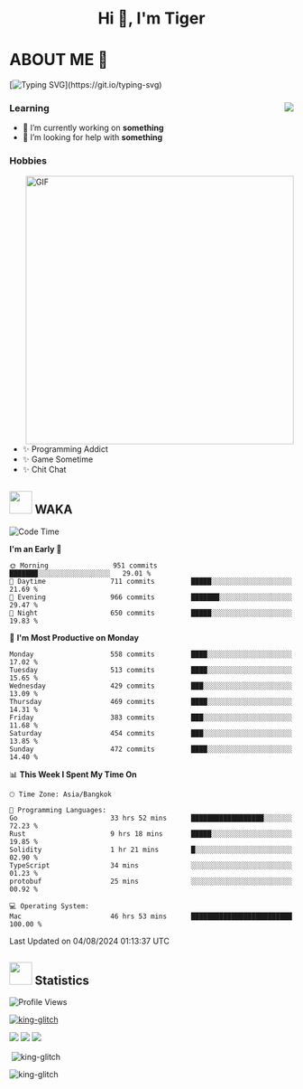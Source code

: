 <h1 align="center">Hi 👋, I'm Tiger</h1>




# ABOUT ME 💬

[![Typing SVG](https://readme-typing-svg.herokuapp.com?color=22F771&vCenter=true&lines=A+perssionate+developer+from+nowhere.)](https://git.io/typing-svg)

<div>
 <img align="right" src="https://spotify-github-profile.vercel.app/api/view?uid=12129734423&cover_image=false&theme=default&bar_color=22d016&bar_color_cover=true" />
 <h3>Learning</h3>
 
 <ul>
  <li>🔭 I’m currently working on <b>something</b></li>
  <li>🤝 I’m looking for help with <b>something</b></li>
 </ul>
 
</div>
<div>
 <h3>Hobbies</h3>
 <img align="right" height="475px"  alt="GIF" src="https://i.pinimg.com/originals/1f/b7/db/1fb7dbee557e5ed509f7517da8a84d58.gif" />
 <ul>
  <li>✨ Programming Addict</li>
  <li>✨ Game Sometime</li>
  <li>✨ Chit Chat</li>
 </ul>
 
</div>



## <img height="40" src="https://raw.githubusercontent.com/innng/innng/master/assets/kyubey.gif"/> WAKA

<!--START_SECTION:waka-->
![Code Time](http://img.shields.io/badge/Code%20Time-2%2C103%20hrs%202%20mins-blue)

**I'm an Early 🐤** 

```text
🌞 Morning                951 commits         ███████░░░░░░░░░░░░░░░░░░   29.01 % 
🌆 Daytime                711 commits         █████░░░░░░░░░░░░░░░░░░░░   21.69 % 
🌃 Evening                966 commits         ███████░░░░░░░░░░░░░░░░░░   29.47 % 
🌙 Night                  650 commits         █████░░░░░░░░░░░░░░░░░░░░   19.83 % 
```
📅 **I'm Most Productive on Monday** 

```text
Monday                   558 commits         ████░░░░░░░░░░░░░░░░░░░░░   17.02 % 
Tuesday                  513 commits         ████░░░░░░░░░░░░░░░░░░░░░   15.65 % 
Wednesday                429 commits         ███░░░░░░░░░░░░░░░░░░░░░░   13.09 % 
Thursday                 469 commits         ████░░░░░░░░░░░░░░░░░░░░░   14.31 % 
Friday                   383 commits         ███░░░░░░░░░░░░░░░░░░░░░░   11.68 % 
Saturday                 454 commits         ███░░░░░░░░░░░░░░░░░░░░░░   13.85 % 
Sunday                   472 commits         ████░░░░░░░░░░░░░░░░░░░░░   14.40 % 
```


📊 **This Week I Spent My Time On** 

```text
🕑︎ Time Zone: Asia/Bangkok

💬 Programming Languages: 
Go                       33 hrs 52 mins      ██████████████████░░░░░░░   72.23 % 
Rust                     9 hrs 18 mins       █████░░░░░░░░░░░░░░░░░░░░   19.85 % 
Solidity                 1 hr 21 mins        █░░░░░░░░░░░░░░░░░░░░░░░░   02.90 % 
TypeScript               34 mins             ░░░░░░░░░░░░░░░░░░░░░░░░░   01.23 % 
protobuf                 25 mins             ░░░░░░░░░░░░░░░░░░░░░░░░░   00.92 % 

💻 Operating System: 
Mac                      46 hrs 53 mins      █████████████████████████   100.00 % 
```


 Last Updated on 04/08/2024 01:13:37 UTC
<!--END_SECTION:waka-->
## <img height="40" src="https://raw.githubusercontent.com/innng/innng/master/assets/kyubey.gif"/> Statistics
![Profile Views](https://komarev.com/ghpvc/?username=king-glitch)  

<p align="left"> 
 <a href="https://github.com/ryo-ma/github-profile-trophy">
  <img src="https://github-profile-trophy.vercel.app/?username=king-glitch&theme=dracula" alt="king-glitch" />
 </a> </p>

![](https://github-profile-summary-cards.vercel.app/api/cards/profile-details?username=king-glitch&theme=dracula)
![](https://github-profile-summary-cards.vercel.app/api/cards/stats?username=king-glitch&theme=dracula) 
![](https://github-profile-summary-cards.vercel.app/api/cards/productive-time?username=king-glitch&theme=dracula)


<p>&nbsp;<img align="center" src="https://github-readme-stats.vercel.app/api?username=king-glitch&theme=dracula" alt="king-glitch" /></p>

<p><img align="center" src="https://github-readme-streak-stats.herokuapp.com/?user=king-glitch&theme=dracula" alt="king-glitch" /></p>
